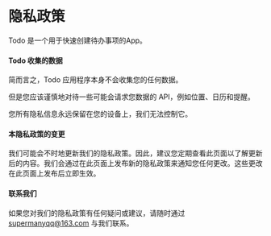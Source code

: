 
# 隐私政策

Todo 是一个用于快速创建待办事项的App。


#### Todo 收集的数据

简而言之，Todo 应用程序本身不会收集您的任何数据。

但是您应该谨慎地对待一些可能会请求您数据的 API，例如位置、日历和提醒。

您所有隐私信息永远保留在您的设备上，我们无法控制它。

#### 本隐私政策的变更

我们可能会不时地更新我们的隐私政策。因此，建议您定期查看此页面以了解更新后的内容。我们会通过在此页面上发布新的隐私政策来通知您任何更改。这些更改在此页面上发布后立即生效。

#### 联系我们

如果您对我们的隐私政策有任何疑问或建议，请随时通过 supermanyqq@163.com 与我们联系。
